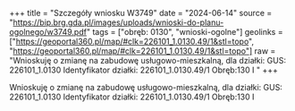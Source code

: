 +++
title = "Szczegóły wniosku W3749"
date = "2024-06-14"
source = "https://bip.brg.gda.pl/images/uploads/wnioski-do-planu-ogolnego/w3749.pdf"
tags = ["obręb: 0130", "wnioski-ogolne"]
geolinks = ["https://geoportal360.pl/map/#clk=226101_1.0130.49/1&stl=topo", "https://geoportal360.pl/map/#clk=226101_1.0130.49/1&stl=topo"]
raw = "Wnioskuję o zmianę na zabudowę usługowo-mieszkalną, dla działki: GUS: 226101_1.0130 Identyfikator działki: 226101_1.0130.49/1 Obręb:130 I "
+++

Wnioskuję o zmianę na zabudowę usługowo-mieszkalną, dla działki: GUS:
226101_1.0130 Identyfikator działki: 226101_1.0130.49/1 Obręb:130
I



